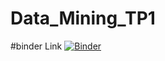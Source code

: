 # Data_Mining_TP1


#binder Link 
[![Binder](https://mybinder.org/badge_logo.svg)](https://mybinder.org/v2/gh/badreddine244/Data_Mining_TP1/HEAD)

